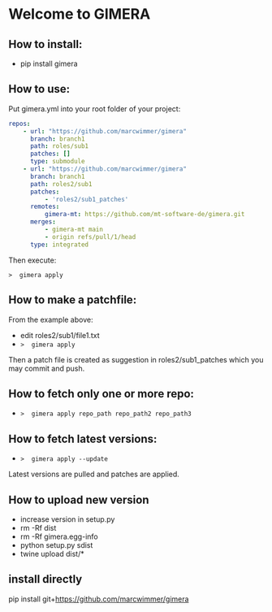 # Welcome to GIMERA


## How to install:

  * pip install gimera



## How to use:

Put gimera.yml into your root folder of your project:

```yaml
repos:
    - url: "https://github.com/marcwimmer/gimera"
      branch: branch1
      path: roles/sub1
      patches: []
      type: submodule
    - url: "https://github.com/marcwimmer/gimera"
      branch: branch1
      path: roles2/sub1
      patches: 
          - 'roles2/sub1_patches'
      remotes:
          gimera-mt: https://github.com/mt-software-de/gimera.git
      merges:
          - gimera-mt main
          - origin refs/pull/1/head
      type: integrated
```

Then execute:

`>  gimera apply`

## How to make a patchfile:

From the example above: 

  * edit roles2/sub1/file1.txt
  * `>  gimera apply`

Then a patch file is created as suggestion in roles2/sub1_patches which you may commit and push.
## How to fetch only one or more repo:

  * `>  gimera apply repo_path repo_path2 repo_path3`
## How to fetch latest versions:

  * `>  gimera apply --update`

Latest versions are pulled and patches are applied.

## How to upload new version

  * increase version in setup.py
  * rm -Rf dist
  * rm -Rf gimera.egg-info
  * python setup.py sdist
  * twine upload dist/*


## install directly

pip install git+https://github.com/marcwimmer/gimera
